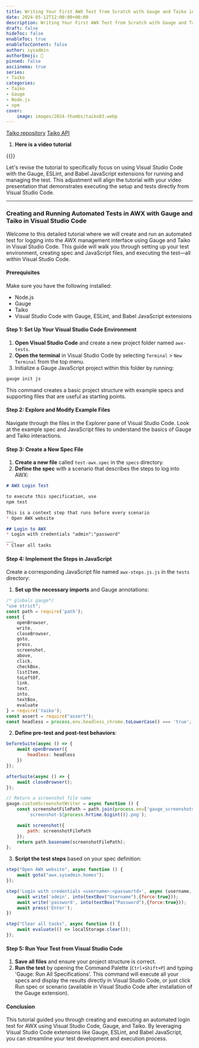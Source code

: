 ```yaml
---
title: Writing Your First AWX Test from Scratch with Gauge and Taiko in Visual Studio Code
date: 2024-05-12T12:00:00+00:00
description: Writing Your First AWX Test from Scratch with Gauge and Taiko in Visual Studio Code
draft: false
hideToc: false
enableToc: true
enableTocContent: false
author: sysadmin
authorEmoji: 🐧
pinned: false
asciinema: true
series:
- Taiko
categories:
- Taiko
- Gauge
- Node.js
- npm
cover:
    image: images/2024-thumbs/taiko03.webp
---
```


[Taiko repository](https://github.com/getgauge/taiko)
[Taiko API](https://docs.taiko.dev/)

1. **Here is a video tutorial**

{{<youtube YwfnjKwf-HI>}}

Let's revise the tutorial to specifically focus on using Visual Studio Code with the Gauge, ESLint, and Babel JavaScript extensions for running and managing the test. This adjustment will align the tutorial with your video presentation that demonstrates executing the setup and tests directly from Visual Studio Code.

---

### **Creating and Running Automated Tests in AWX with Gauge and Taiko in Visual Studio Code**

Welcome to this detailed tutorial where we will create and run an automated test for logging into the AWX management interface using Gauge and Taiko in Visual Studio Code. This guide will walk you through setting up your test environment, creating spec and JavaScript files, and executing the test—all within Visual Studio Code.

#### **Prerequisites**
Make sure you have the following installed:
- Node.js
- Gauge
- Taiko
- Visual Studio Code with Gauge, ESLint, and Babel JavaScript extensions

#### **Step 1: Set Up Your Visual Studio Code Environment**
1. **Open Visual Studio Code** and create a new project folder named `awx-tests`.
2. **Open the terminal** in Visual Studio Code by selecting `Terminal` > `New Terminal` from the top menu.
3. Initialize a Gauge JavaScript project within this folder by running:

```bash
gauge init js
```

This command creates a basic project structure with example specs and supporting files that are useful as starting points.

#### **Step 2: Explore and Modify Example Files**
Navigate through the files in the Explorer pane of Visual Studio Code. Look at the example spec and JavaScript files to understand the basics of Gauge and Taiko interactions.

#### **Step 3: Create a New Spec File**
1. **Create a new file** called `test-awx.spec` in the `specs` directory.
2. **Define the spec** with a scenario that describes the steps to log into AWX:

```markdown
# AWX Login Test

to execute this specification, use
npm test

This is a context step that runs before every scenario
* Open AWX website

## Login to AWX
* Login with credentials "admin":"password"
___
* Clear all tasks
```

#### **Step 4: Implement the Steps in JavaScript**

Create a corresponding JavaScript file named `awx-steps.js.js` in the `tests` directory:

1. **Set up the necessary imports** and Gauge annotations:

```javascript
/* globals gauge*/
"use strict";
const path = require('path');
const {
    openBrowser,
    write,
    closeBrowser,
    goto,
    press,
    screenshot,
    above,
    click,
    checkBox,
    listItem,
    toLeftOf,
    link,
    text,
    into,
    textBox,
    evaluate
} = require('taiko');
const assert = require("assert");
const headless = process.env.headless_chrome.toLowerCase() === 'true';
```

2. **Define pre-test and post-test behaviors**:

```javascript
beforeSuite(async () => {
    await openBrowser({
        headless: headless
    })
});

afterSuite(async () => {
    await closeBrowser();
});

// Return a screenshot file name
gauge.customScreenshotWriter = async function () {
    const screenshotFilePath = path.join(process.env['gauge_screenshots_dir'],
        `screenshot-${process.hrtime.bigint()}.png`);

    await screenshot({
        path: screenshotFilePath
    });
    return path.basename(screenshotFilePath);
};
```

3. **Script the test steps** based on your spec definition:

```javascript
step("Open AWX website", async function () {
    await goto("awx.sysadmin.homes");
});

step('Login with credentials <username>:<passwortd>', async (username, password) => {
    await write('admin', into(textBox("Username"),{force:true}));
    await write('password', into(textBox("Password"),{force:true}));
    await press('Enter');
})

step("Clear all tasks", async function () {
    await evaluate(() => localStorage.clear());
});
```

#### **Step 5: Run Your Test from Visual Studio Code**
1. **Save all files** and ensure your project structure is correct.
2. **Run the test** by opening the Command Palette (`Ctrl+Shift+P`) and typing 'Gauge: Run All Specifications'. This command will execute all your specs and display the results directly in Visual Studio Code, or just click Run spec or scenario (available in Visual Studio Code after installation of the Gauge extension).

#### **Conclusion**
This tutorial guided you through creating and executing an automated login test for AWX using Visual Studio Code, Gauge, and Taiko. By leveraging Visual Studio Code extensions like Gauge, ESLint, and Babel JavaScript, you can streamline your test development and execution process.
